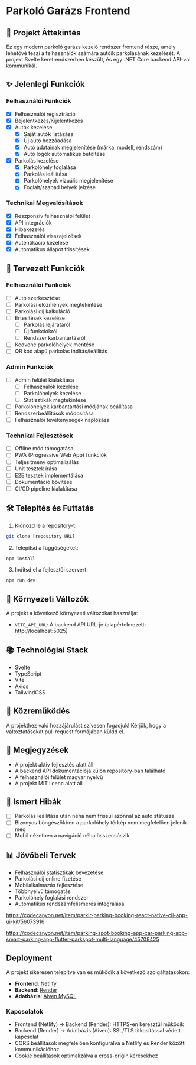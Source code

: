 # Parkoló Garázs Frontend

## 🚗 Projekt Áttekintés
Ez egy modern parkoló garázs kezelő rendszer frontend része, amely lehetővé teszi a felhasználók számára autóik parkolásának kezelését. A projekt Svelte keretrendszerben készült, és egy .NET Core backend API-val kommunikál.

## ✨ Jelenlegi Funkciók

### Felhasználói Funkciók
- [x] Felhasználói regisztráció
- [x] Bejelentkezés/Kijelentkezés
- [x] Autók kezelése
  - [x] Saját autók listázása
  - [x] Új autó hozzáadása
  - [x] Autó adatainak megjelenítése (márka, modell, rendszám)
  - [x] Autó logók automatikus betöltése
- [x] Parkolás kezelése
  - [x] Parkolóhely foglalása
  - [x] Parkolás leállítása
  - [x] Parkolóhelyek vizuális megjelenítése
  - [x] Foglalt/szabad helyek jelzése

### Technikai Megvalósítások
- [x] Reszponzív felhasználói felület
- [x] API integrációk
- [x] Hibakezelés
- [x] Felhasználói visszajelzések
- [x] Autentikáció kezelése
- [x] Automatikus állapot frissítések

## 🎯 Tervezett Funkciók

### Felhasználói Funkciók
- [ ] Autó szerkesztése
- [ ] Parkolási előzmények megtekintése
- [ ] Parkolási díj kalkuláció
- [ ] Értesítések kezelése
  - [ ] Parkolás lejáratáról
  - [ ] Új funkciókról
  - [ ] Rendszer karbantartásról
- [ ] Kedvenc parkolóhelyek mentése
- [ ] QR kód alapú parkolás indítás/leállítás

### Admin Funkciók
- [ ] Admin felület kialakítása
  - [ ] Felhasználók kezelése
  - [ ] Parkolóhelyek kezelése
  - [ ] Statisztikák megtekintése
- [ ] Parkolóhelyek karbantartási módjának beállítása
- [ ] Rendszerbeállítások módosítása
- [ ] Felhasználói tevékenységek naplózása

### Technikai Fejlesztések
- [ ] Offline mód támogatása
- [ ] PWA (Progressive Web App) funkciók
- [ ] Teljesítmény optimalizálás
- [ ] Unit tesztek írása
- [ ] E2E tesztek implementálása
- [ ] Dokumentáció bővítése
- [ ] CI/CD pipeline kialakítása

## 🛠️ Telepítés és Futtatás

1. Klónozd le a repository-t:
```bash
git clone [repository URL]
```

2. Telepítsd a függőségeket:
```bash
npm install
```

3. Indítsd el a fejlesztői szervert:
```bash
npm run dev
```

## 🔧 Környezeti Változók

A projekt a következő környezeti változókat használja:

- `VITE_API_URL`: A backend API URL-je (alapértelmezett: http://localhost:5025)

## 📚 Technológiai Stack

- Svelte
- TypeScript
- Vite
- Axios
- TailwindCSS

## 🤝 Közreműködés

A projekthez való hozzájárulást szívesen fogadjuk! Kérjük, hogy a változtatásokat pull request formájában küldd el.

## 📝 Megjegyzések

- A projekt aktív fejlesztés alatt áll
- A backend API dokumentációja külön repository-ban található
- A felhasználói felület magyar nyelvű
- A projekt MIT licenc alatt áll

## 🐛 Ismert Hibák

- [ ] Parkolás leállítása után néha nem frissül azonnal az autó státusza
- [ ] Bizonyos böngészőkben a parkolóhely térkép nem megfelelően jelenik meg
- [ ] Mobil nézetben a navigáció néha összecsúszik

## 📊 Jövőbeli Tervek

- Felhasználói statisztikák bevezetése
- Parkolási díj online fizetése
- Mobilalkalmazás fejlesztése
- Többnyelvű támogatás
- Parkolóhely foglalási rendszer
- Automatikus rendszámfelismerés integrálása

https://codecanyon.net/item/parkir-parking-booking-react-native-cli-app-ui-kit/56073916

https://codecanyon.net/item/parking-spot-booking-app-car-parking-app-smart-parking-app-flutter-parkspot-multi-language/45709425

## Deployment

A projekt sikeresen telepítve van és működik a következő szolgáltatásokon:

- **Frontend**: [Netlify](https://parking-garage-app.netlify.app)
- **Backend**: [Render](https://parkinggarageapibackend.onrender.com)
- **Adatbázis**: [Aiven MySQL](https://aiven.io)

### Kapcsolatok

- Frontend (Netlify) -> Backend (Render): HTTPS-en keresztül működik
- Backend (Render) -> Adatbázis (Aiven): SSL/TLS titkosítással védett kapcsolat
- CORS beállítások megfelelően konfigurálva a Netlify és Render közötti kommunikációhoz
- Cookie beállítások optimalizálva a cross-origin kérésekhez

